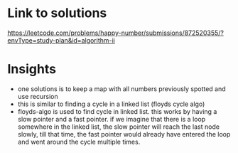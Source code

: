 # Link to solutions
https://leetcode.com/problems/happy-number/submissions/872520355/?envType=study-plan&id=algorithm-ii

# Insights
* one solutions is to keep a map with all numbers previously spotted and use recursion
* this is similar to finding a cycle in a linked list (floyds cycle algo)
* floyds-algo is used to find cycle in linked list. this works by having a slow pointer and a fast pointer. if we imagine that there is a loop somewhere in the linked list, the slow pointer will reach the last node slowly, till that time, the fast pointer would already have entered the loop and went around the cycle multiple times.